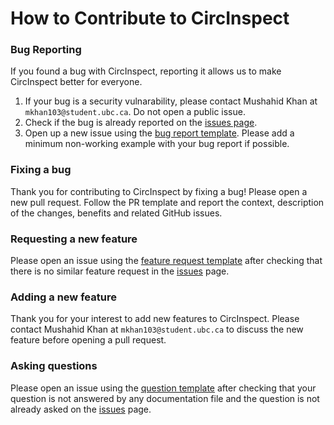 # How to Contribute to CircInspect

### Bug Reporting
If you found a bug with CircInspect, reporting it allows us to make CircInspect better for everyone.
1. If your bug is a security vulnarability, please contact Mushahid Khan at `mkhan103@student.ubc.ca`. Do not open a public issue.
2. Check if the bug is already reported on the [issues page](https://github.com/QSAR-UBC/CircInspect-dev/issues).
3. Open up a new issue using the [bug report template](https://github.com/QSAR-UBC/CircInspect-dev/issues/new?template=bug_report.md). Please add a minimum non-working example with your bug report if possible.

### Fixing a bug
Thank you for contributing to CircInspect by fixing a bug! Please open a new pull request. Follow the PR template and report the context, description of the changes, benefits and related GitHub issues.

### Requesting a new feature
Please open an issue using the [feature request template](https://github.com/QSAR-UBC/CircInspect-dev/issues/new?template=feature_request.md) after checking that there is no similar feature request in the [issues](https://github.com/QSAR-UBC/CircInspect-dev/issues?q=is%3Aissue%20state%3Aopen%20label%3Aenhancement) page.

### Adding a new feature
Thank you for your interest to add new features to CircInspect. Please contact Mushahid Khan at `mkhan103@student.ubc.ca` to discuss the new feature before opening a pull request.

### Asking questions
Please open an issue using the [question template](https://github.com/QSAR-UBC/CircInspect-dev/issues/new?template=question.md) after checking that your question is not answered by any documentation file and the question is not already asked on the [issues](https://github.com/QSAR-UBC/CircInspect-dev/issues?q=is%3Aissue%20state%3Aopen%20label%3Aquestion) page.
